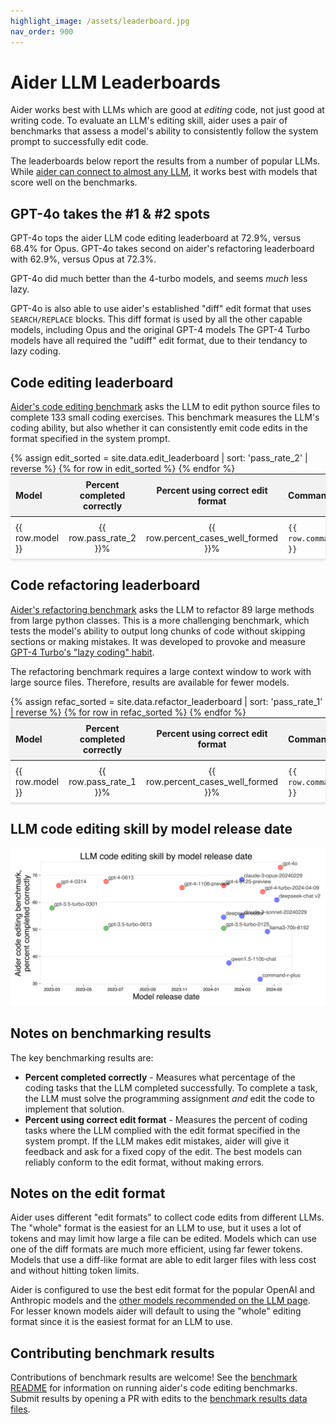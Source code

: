 ```yaml
---
highlight_image: /assets/leaderboard.jpg
nav_order: 900
---
```


# Aider LLM Leaderboards

Aider works best with LLMs which are good at *editing* code, not just good at writing
code.
To evaluate an LLM's editing skill, aider uses a pair of benchmarks that
assess a model's ability to consistently follow the system prompt
to successfully edit code.

The leaderboards below report the results from a number of popular LLMs.
While [aider can connect to almost any LLM](/docs/llms.html),
it works best with models that score well on the benchmarks.

## GPT-4o takes the #1 & #2 spots

GPT-4o tops the aider LLM code editing leaderboard at 72.9%, versus 68.4% for Opus. GPT-4o takes second on aider's refactoring leaderboard with 62.9%, versus Opus at 72.3%.

GPT-4o did much better than the 4-turbo models, and seems *much* less lazy.

GPT-4o is also able to use aider's established "diff" edit format that uses
`SEARCH/REPLACE` blocks.
This diff format is used by all the other capable models, including Opus and
the original GPT-4 models
The GPT-4 Turbo models have all required the "udiff" edit format, due to their
tendancy to lazy coding.


## Code editing leaderboard

[Aider's code editing benchmark](/docs/benchmarks.html#the-benchmark) asks the LLM to edit python source files to complete 133 small coding exercises. This benchmark measures the LLM's coding ability, but also whether it can consistently emit code edits in the format specified in the system prompt.

<table style="width: 100%; max-width: 800px; margin: auto; border-collapse: collapse; box-shadow: 0 2px 4px rgba(0,0,0,0.1); font-size: 14px;">
  <thead style="background-color: #f2f2f2;">
    <tr>
      <th style="padding: 8px; text-align: left;">Model</th>
      <th style="padding: 8px; text-align: center;">Percent completed correctly</th>
      <th style="padding: 8px; text-align: center;">Percent using correct edit format</th>
      <th style="padding: 8px; text-align: left;">Command</th>
      <th style="padding: 8px; text-align: center;">Edit format</th>
    </tr>
  </thead>
  <tbody>
    {% assign edit_sorted = site.data.edit_leaderboard | sort: 'pass_rate_2' | reverse %}
    {% for row in edit_sorted %}
      <tr style="border-bottom: 1px solid #ddd;">
        <td style="padding: 8px;">{{ row.model }}</td>
        <td style="padding: 8px; text-align: center;">{{ row.pass_rate_2 }}%</td>
        <td style="padding: 8px; text-align: center;">{{ row.percent_cases_well_formed }}%</td>
        <td style="padding: 8px;"><code>{{ row.command }}</code></td>
        <td style="padding: 8px; text-align: center;">{{ row.edit_format }}</td>
      </tr>
    {% endfor %}
  </tbody>
</table>

<canvas id="editChart" width="800" height="450" style="margin-top: 20px"></canvas>
<script src="https://cdn.jsdelivr.net/npm/chart.js"></script>
<script>
  document.addEventListener('DOMContentLoaded', function () {
    var ctx = document.getElementById('editChart').getContext('2d');
    var leaderboardData = {
      labels: [],
      datasets: [{
        label: 'Percent completed correctly',
        data: [],
        backgroundColor: 'rgba(54, 162, 235, 0.2)',
        borderColor: 'rgba(54, 162, 235, 1)',
        borderWidth: 1
      },
      {
        label: 'Percent using correct edit format',
        data: [],
        backgroundColor: 'rgba(255, 99, 132, 0.2)',
        borderColor: 'rgba(255, 99, 132, 1)',
        borderWidth: 1
      }]
    };

    {% for row in edit_sorted %}
      leaderboardData.labels.push('{{ row.model }}');
      leaderboardData.datasets[0].data.push({{ row.pass_rate_2 }});
      leaderboardData.datasets[1].data.push({{ row.percent_cases_well_formed }});
    {% endfor %}

    var leaderboardChart = new Chart(ctx, {
      type: 'bar',
      data: leaderboardData,
      options: {
        scales: {
          yAxes: [{
            scaleLabel: {
              display: true,
            },
            ticks: {
              beginAtZero: true
            }
          }]
        }
      }
    });
  });
</script>

## Code refactoring leaderboard

[Aider's refactoring benchmark](https://github.com/paul-gauthier/refactor-benchmark) asks the LLM to refactor 89 large methods from large python classes. This is a more challenging benchmark, which tests the model's ability to output long chunks of code without skipping sections or making mistakes. It was developed to provoke and measure [GPT-4 Turbo's "lazy coding" habit](/2023/12/21/unified-diffs.html).

The refactoring benchmark requires a large context window to
work with large source files.
Therefore, results are available for fewer models.

<table style="width: 100%; max-width: 800px; margin: auto; border-collapse: collapse; box-shadow: 0 2px 4px rgba(0,0,0,0.1); font-size: 14px;">
  <thead style="background-color: #f2f2f2;">
    <tr>
      <th style="padding: 8px; text-align: left;">Model</th>
      <th style="padding: 8px; text-align: center;">Percent completed correctly</th>
      <th style="padding: 8px; text-align: center;">Percent using correct edit format</th>
      <th style="padding: 8px; text-align: left;">Command</th>
      <th style="padding: 8px; text-align: center;">Edit format</th>
    </tr>
  </thead>
  <tbody>
    {% assign refac_sorted = site.data.refactor_leaderboard | sort: 'pass_rate_1' | reverse %}
    {% for row in refac_sorted %}
      <tr style="border-bottom: 1px solid #ddd;">
        <td style="padding: 8px;">{{ row.model }}</td>
        <td style="padding: 8px; text-align: center;">{{ row.pass_rate_1 }}%</td>
        <td style="padding: 8px; text-align: center;">{{ row.percent_cases_well_formed }}%</td>
        <td style="padding: 8px;"><code>{{ row.command }}</code></td>
        <td style="padding: 8px; text-align: center;">{{ row.edit_format }}</td>
      </tr>
    {% endfor %}
  </tbody>
</table>

<canvas id="refacChart" width="800" height="450" style="margin-top: 20px"></canvas>
<script src="https://cdn.jsdelivr.net/npm/chart.js"></script>
<script>
  document.addEventListener('DOMContentLoaded', function () {
    var ctx = document.getElementById('refacChart').getContext('2d');
    var leaderboardData = {
      labels: [],
      datasets: [{
        label: 'Percent completed correctly',
        data: [],
        backgroundColor: 'rgba(54, 162, 235, 0.2)',
        borderColor: 'rgba(54, 162, 235, 1)',
        borderWidth: 1
      },
      {
        label: 'Percent using correct edit format',
        data: [],
        backgroundColor: 'rgba(255, 99, 132, 0.2)',
        borderColor: 'rgba(255, 99, 132, 1)',
        borderWidth: 1
      }]
    };

    {% for row in refac_sorted %}
      leaderboardData.labels.push('{{ row.model }}');
      leaderboardData.datasets[0].data.push({{ row.pass_rate_1 }});
      leaderboardData.datasets[1].data.push({{ row.percent_cases_well_formed }});
    {% endfor %}

    var leaderboardChart = new Chart(ctx, {
      type: 'bar',
      data: leaderboardData,
      options: {
        scales: {
          yAxes: [{
            scaleLabel: {
              display: true,
            },
            ticks: {
              beginAtZero: true
            }
          }]
        }
      }
    });
  });
</script>


## LLM code editing skill by model release date

[![connecting to many LLMs](/assets/models-over-time.svg)](https://aider.chat/assets/models-over-time.svg)


## Notes on benchmarking results

The key benchmarking results are:

- **Percent completed correctly** - Measures what percentage of the coding tasks that the LLM completed successfully. To complete a task, the LLM must solve the programming assignment *and* edit the code to implement that solution.
- **Percent using correct edit format** - Measures the percent of coding tasks where the LLM complied with the edit format specified in the system prompt. If the LLM makes edit mistakes, aider will give it feedback and ask for a fixed copy of the edit. The best models can reliably conform to the edit format, without making errors.


## Notes on the edit format

Aider uses different "edit formats" to collect code edits from different LLMs.
The "whole" format is the easiest for an LLM to use, but it uses a lot of tokens
and may limit how large a file can be edited.
Models which can use one of the diff formats are much more efficient,
using far fewer tokens.
Models that use a diff-like format are able to 
edit larger files with less cost and without hitting token limits.

Aider is configured to use the best edit format for the popular OpenAI and Anthropic models
and the [other models recommended on the LLM page](/docs/llms.html).
For lesser known models aider will default to using the "whole" editing format
since it is the easiest format for an LLM to use.

## Contributing benchmark results

Contributions of benchmark results are welcome!
See the
[benchmark README](https://github.com/paul-gauthier/aider/blob/main/benchmark/README.md)
for information on running aider's code editing benchmarks.
Submit results by opening a PR with edits to the
[benchmark results data files](https://github.com/paul-gauthier/aider/blob/main/_data/).
